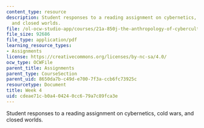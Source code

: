 ```yaml
---
content_type: resource
description: Student responses to a reading assignment on cybernetics, cold wars,
  and closed worlds.
file: /ol-ocw-studio-app/courses/21a-850j-the-anthropology-of-cybercultures-spring-2009/cdeae71cb0a404240cc679a7c89fca3e_MIT21A_850Js09_week4.pdf
file_size: 92686
file_type: application/pdf
learning_resource_types:
- Assignments
license: https://creativecommons.org/licenses/by-nc-sa/4.0/
ocw_type: OCWFile
parent_title: Assignments
parent_type: CourseSection
parent_uid: 8650da7b-c49d-e700-7f3a-ccb6fc73925c
resourcetype: Document
title: Week 4
uid: cdeae71c-b0a4-0424-0cc6-79a7c89fca3e
---
```

Student responses to a reading assignment on cybernetics, cold wars, and closed worlds.